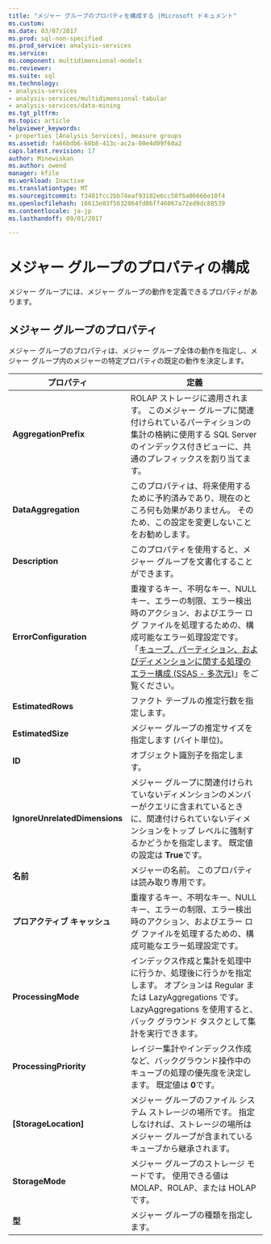 ```yaml
---
title: "メジャー グループのプロパティを構成する |Microsoft ドキュメント"
ms.custom: 
ms.date: 03/07/2017
ms.prod: sql-non-specified
ms.prod_service: analysis-services
ms.service: 
ms.component: multidimensional-models
ms.reviewer: 
ms.suite: sql
ms.technology:
- analysis-services
- analysis-services/multidimensional-tabular
- analysis-services/data-mining
ms.tgt_pltfrm: 
ms.topic: article
helpviewer_keywords:
- properties [Analysis Services], measure groups
ms.assetid: fa66bdb6-60b8-413c-ac2a-00e4d09f60a2
caps.latest.revision: 17
author: Minewiskan
ms.author: owend
manager: kfile
ms.workload: Inactive
ms.translationtype: MT
ms.sourcegitcommit: f3481fcc2bb74eaf93182e6cc58f5a06666e10f4
ms.openlocfilehash: 16613e83f5632864fd86ff46067a72ed9dc88539
ms.contentlocale: ja-jp
ms.lasthandoff: 09/01/2017

---
```

# <a name="configure-measure-group-properties"></a>メジャー グループのプロパティの構成
  メジャー グループには、メジャー グループの動作を定義できるプロパティがあります。  
  
## <a name="measure-group-properties"></a>メジャー グループのプロパティ  
 メジャー グループのプロパティは、メジャー グループ全体の動作を指定し、メジャー グループ内のメジャーの特定プロパティの既定の動作を決定します。  
  
|プロパティ|定義|  
|--------------|----------------|  
|**AggregationPrefix**|ROLAP ストレージに適用されます。 このメジャー グループに関連付けられているパーティションの集計の格納に使用する SQL Server のインデックス付きビューに、共通のプレフィックスを割り当てます。|  
|**DataAggregation**|このプロパティは、将来使用するために予約済みであり、現在のところ何も効果がありません。 そのため、この設定を変更しないことをお勧めします。|  
|**Description**|このプロパティを使用すると、メジャー グループを文書化することができます。|  
|**ErrorConfiguration**|重複するキー、不明なキー、NULL キー、エラーの制限、エラー検出時のアクション、およびエラー ログ ファイルを処理するための、構成可能なエラー処理設定です。 「[キューブ、パーティション、およびディメンションに関する処理のエラー構成 &#40;SSAS - 多次元&#41;](../../analysis-services/multidimensional-models/error-configuration-for-cube-partition-and-dimension-processing.md)」をご覧ください。|  
|**EstimatedRows**|ファクト テーブルの推定行数を指定します。|  
|**EstimatedSize**|メジャー グループの推定サイズを指定します (バイト単位)。|  
|**ID**|オブジェクト識別子を指定します。|  
|**IgnoreUnrelatedDimensions**|メジャー グループに関連付けられていないディメンションのメンバーがクエリに含まれているときに、関連付けられていないディメンションをトップ レベルに強制するかどうかを指定します。 既定値の設定は **True**です。|  
|**名前**|メジャーの名前。 このプロパティは読み取り専用です。|  
|**プロアクティブ キャッシュ**|重複するキー、不明なキー、NULL キー、エラーの制限、エラー検出時のアクション、およびエラー ログ ファイルを処理するための、構成可能なエラー処理設定です。|  
|**ProcessingMode**|インデックス作成と集計を処理中に行うか、処理後に行うかを指定します。 オプションは Regular または LazyAggregations です。 LazyAggregations を使用すると、バック グラウンド タスクとして集計を実行できます。|  
|**ProcessingPriority**|レイジー集計やインデックス作成など、バックグラウンド操作中のキューブの処理の優先度を決定します。 既定値は **0**です。|  
|**[StorageLocation]**|メジャー グループのファイル システム ストレージの場所です。 指定しなければ、ストレージの場所はメジャー グループが含まれているキューブから継承されます。|  
|**StorageMode**|メジャー グループのストレージ モードです。 使用できる値は MOLAP、ROLAP、または HOLAP です。|  
|**型**|メジャー グループの種類を指定します。|  
  
  


